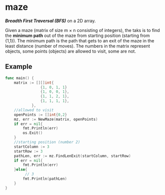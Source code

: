 # maze

***Breadth First Traversal (BFS)*** on a 2D array.

Given a maze (matrix of size m × n consisting of integers), the taks is to find the **minimum path** out of the maze from starting position (starting from {1,1}). The minimum path is the path that gets to an exit of the maze in the least distance (number of moves). The numbers in the matrix represent objects, some points (objects) are allowed to visit, some are not.

## Example

```go
func main() {
    matrix := [][]int{
                {1, 0, 1, 1}
				{1, 0, 0, 1},
				{1, 1, 2, 1},
				{1, 1, 1, 1},
			},
    //allowed to visit
    openPoints := []int{0,2}
    mz, err := NewMaze(matrix, openPoints)
    if err = nil{
        fmt.Println(err)
        os.Exit()
    }
    //starting position (number 2)
    startColumn := 3
    startRow := 3
    pathLen, err := mz.FindLenExit(startColumn, startRow)
    if err = nil{
        fmt.Println(err)
    }else{
         // 3
        fmt.Println(pathLen)
    }    
}
```

